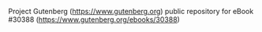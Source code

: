Project Gutenberg (https://www.gutenberg.org) public repository for eBook #30388 (https://www.gutenberg.org/ebooks/30388)
